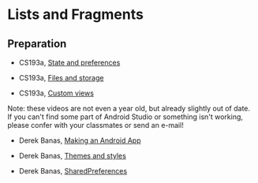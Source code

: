 # Lists and Fragments

## Preparation

* CS193a, [State and preferences](http://web.stanford.edu/class/cs193a/lectures/state-preferences.pdf)

* CS193a, [Files and storage](http://web.stanford.edu/class/cs193a/lectures/files-storage.pdf)

* CS193a, [Custom views](http://web.stanford.edu/class/cs193a/lectures/2d-graphics.pdf)

Note: these videos are not even a year old, but already slightly out of date. If you can't find some part of Android Studio or something isn't working, please confer with your classmates or send an e-mail!

* Derek Banas, [Making an Android App](https://www.youtube.com/watch?v=Mjjuk3Fac84&index=10&list=PLGLfVvz_LVvSPjWpLPFEfOCbezi6vATIh)

* Derek Banas, [Themes and styles](https://www.youtube.com/watch?v=W3xHIN15hP8&index=11&list=PLGLfVvz_LVvSPjWpLPFEfOCbezi6vATIh)

* Derek Banas, [SharedPreferences](https://www.youtube.com/watch?v=1DOeLy26hOE&index=19&list=PLGLfVvz_LVvSPjWpLPFEfOCbezi6vATIh)
